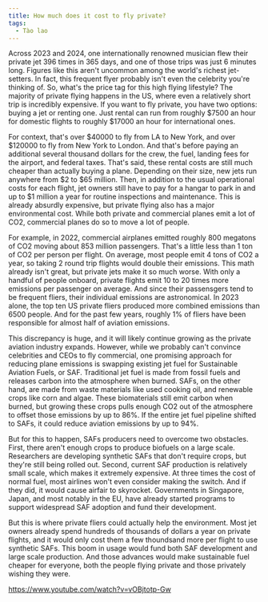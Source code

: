 ```yaml
---
title: How much does it cost to fly private?
tags:
  - Tào lao
---
```


Across 2023 and 2024, one internationally renowned musician flew their private jet 396 times in 365 days, and one of those trips was just 6 minutes long. Figures like this aren't uncommon among the world's richest jet-setters. In fact, this frequent flyer probably isn't even the celebrity you're thinking of. So, what's the price tag for this high flying lifestyle? The majority of private flying happens in the US, where even a relatively short trip is incredibly expensive. If you want to fly private, you have two options: buying a jet or renting one. Just rental can run from roughly $7500 an hour for domestic flights to roughly $17000 an hour for international ones.

For context, that's over $40000 to fly from LA to New York, and over $120000 to fly from New York to London. And that's before paying an additional several thousand dollars for the crew, the fuel, landing fees for the airport, and federal taxes. That's said, these rental costs are still much cheaper than actually buying a plane. Depending on their size, new jets run anywhere from $2 to $65 million. Then, in addition to the usual operational costs for each flight, jet owners still have to pay for a hangar to park in and up to $1 million a year for routine inspections and maintenance. This is already absurdly expensive, but private flying also has a major environmental cost. While both private and commercial planes emit a lot of CO2, commercial planes do so to move a lot of people.

For example, in 2022, commercial airplanes emitted roughly 800 megatons of CO2 moving about 853 million passengers. That's a little less than 1 ton of CO2 per person per flight. On average, most people emit 4 tons of CO2 a year, so taking 2 round trip flights would double their emissions. This math already isn't great, but private jets make it so much worse. With only a handful of people onboard, private flights emit 10 to 20 times more emissions per passenger on average. And since their passensgers tend to be frequent fliers, their individual emissions are astronomical. In 2023 alone, the top ten US private fliers produced more combined emissions than 6500 people. And for the past few years, roughly 1% of fliers have been responsible for almost half of aviation emissions.

This discrepancy is huge, and it will likely continue growing as the private aviation industry expands. However, while we probably can't convince celebrities and CEOs to fly commercial, one promising approach for reducing plane emissions is swapping existing jet fuel for Sustainable Aviation Fuels, or SAF. Traditional jet fuel is made from fossil fuels and releases carbon into the atmosphere when burned. SAFs, on the other hand, are made from waste materials like used cooking oil, and renewable crops like corn and algae. These biomaterials still emit carbon when burned, but growing these crops pulls enough CO2 out of the atmosphere to offset those emissions by up to 86%. If the entire jet fuel pipeline shifted to SAFs, it could reduce aviation emissions by up to 94%.

But for this to happen, SAFs producers need to overcome two obstacles. First, there aren't enough crops to produce biofuels on a large scale. Researchers are developing synthetic SAFs that don't require crops, but they're still being rolled out. Second, current SAF production is relatively small scale, which makes it extremely expensive. At three times the cost of normal fuel, most airlines won't even consider making the switch. And if they did, it would cause airfair to skyrocket. Governments in Singapore, Japan, and most notably in the EU, have already started programs to support widespread SAF adoption and fund their development.

But this is where private fliers could actually help the environment. Most jet owners already spend hundreds of thousands of dollars a year on private flights, and it would only cost them a few thoundsand more per flight to use synthetic SAFs. This boom in usage would fund both SAF development and large scale production. And those advances would make sustainable fuel cheaper for everyone, both the people flying private and those privately wishing they were.

https://www.youtube.com/watch?v=vOBjtotp-Gw
